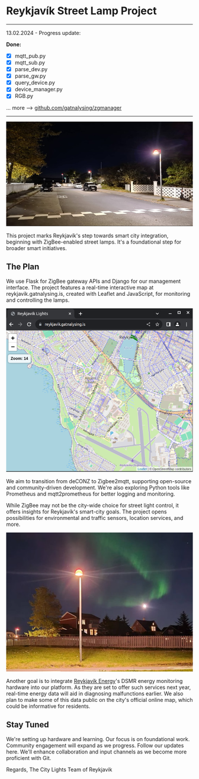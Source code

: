 # Reykjavík Street Lamp Project

---

13.02.2024 - Progress update:

**Done:**
- [x] mqtt_pub.py
- [x] mqtt_sub.py
- [x] parse_dev.py
- [x] parse_gw.py
- [x] query_device.py
- [x] device_manager.py
- [x] RGB.py

... more --> [github.com/gatnalysing/zgmanager](https://github.com/gatnalysing/zgmanager) 

---

![Street Lights](https://raw.githubusercontent.com/gatnalysing/zigbee-mqtt-python/main/pictures/streetlights.png)


This project marks Reykjavík's step towards smart city integration, beginning with ZigBee-enabled street lamps. It's a foundational step for broader smart initiatives.

## The Plan

We use Flask for ZigBee gateway APIs and Django for our management interface. The project features a real-time interactive map at reykjavik.gatnalysing.is, created with Leaflet and JavaScript, for monitoring and controlling the lamps.

![map in browser](https://github.com/gatnalysing/zigbee-mqtt-python/blob/main/pictures/browsermap.png)

We aim to transition from deCONZ to Zigbee2mqtt, supporting open-source and community-driven development. We're also exploring Python tools like Prometheus and mqtt2prometheus for better logging and monitoring.

While ZigBee may not be the city-wide choice for street light control, it offers insights for Reykjavík's smart-city goals. The project opens possibilities for environmental and traffic sensors, location services, and more.

![aurora](https://github.com/gatnalysing/zigbee-mqtt-python/blob/main/pictures/aurora.png)

Another goal is to integrate [Reykjavík Energy](https://or.is)'s DSMR energy monitoring hardware into our platform. As they are set to offer such services next year, real-time energy data will aid in diagnosing malfunctions earlier. We also plan to make some of this data public on the city's official online map, which could be informative for residents.

## Stay Tuned

We're setting up hardware and learning. Our focus is on foundational work. Community engagement will expand as we progress. Follow our updates here. We'll enhance collaboration and input channels as we become more proficient with Git.

Regards,
The City Lights Team of Reykjavik
